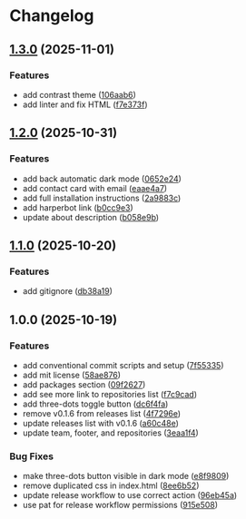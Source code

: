 # Changelog

## [1.3.0](https://github.com/harpertoken/harpertoken.github.io/compare/v1.2.0...v1.3.0) (2025-11-01)


### Features

* add contrast theme ([106aab6](https://github.com/harpertoken/harpertoken.github.io/commit/106aab6d589b8197f6bafa885508bf508b0e7495))
* add linter and fix HTML ([f7e373f](https://github.com/harpertoken/harpertoken.github.io/commit/f7e373f703715fa2727d81799b77e9d1ed1c34fb))

## [1.2.0](https://github.com/harpertoken/harpertoken.github.io/compare/v1.1.0...v1.2.0) (2025-10-31)


### Features

* add back automatic dark mode ([0652e24](https://github.com/harpertoken/harpertoken.github.io/commit/0652e24cf3b037661844a05829e84ccb98bff50d))
* add contact card with email ([eaae4a7](https://github.com/harpertoken/harpertoken.github.io/commit/eaae4a7a74823d667085cd2cfd235d33de7e353b))
* add full installation instructions ([2a9883c](https://github.com/harpertoken/harpertoken.github.io/commit/2a9883c205af889f96d461be27e44f0e580526e5))
* add harperbot link ([b0cc9e3](https://github.com/harpertoken/harpertoken.github.io/commit/b0cc9e3ccab3126da97ac7e47375398e8b9d3e3f))
* update about description ([b058e9b](https://github.com/harpertoken/harpertoken.github.io/commit/b058e9b00702ddbaea3e50408c4e995ee3a7d1bd))

## [1.1.0](https://github.com/harpertoken/harpertoken.github.io/compare/v1.0.0...v1.1.0) (2025-10-20)


### Features

* add gitignore ([db38a19](https://github.com/harpertoken/harpertoken.github.io/commit/db38a196cf923d79adaf22d1ad44f42662415257))

## 1.0.0 (2025-10-19)


### Features

* add conventional commit scripts and setup ([7f55335](https://github.com/harpertoken/harpertoken.github.io/commit/7f55335e129fe016f00f4921cc4236244517272c))
* add mit license ([58ae876](https://github.com/harpertoken/harpertoken.github.io/commit/58ae8761a48ad1d539e6ff9edb8eabf5d2a7410b))
* add packages section ([09f2627](https://github.com/harpertoken/harpertoken.github.io/commit/09f2627b1e4dbc85276860f0b31a26191a46a030))
* add see more link to repositories list ([f7c9cad](https://github.com/harpertoken/harpertoken.github.io/commit/f7c9cad1416ff064b9cbaaaafaff5be0cf03dc0a))
* add three-dots toggle button ([dc6f4fa](https://github.com/harpertoken/harpertoken.github.io/commit/dc6f4fa8417e1a153b0d36b7536a73d89c4ba31a))
* remove v0.1.6 from releases list ([4f7296e](https://github.com/harpertoken/harpertoken.github.io/commit/4f7296e4d473f6fcdf37808a2ebce48d80d6ad8b))
* update releases list with v0.1.6 ([a60c48e](https://github.com/harpertoken/harpertoken.github.io/commit/a60c48ed3767f72d51f0b45e64bb8c1a1c47da8b))
* update team, footer, and repositories ([3eaa1f4](https://github.com/harpertoken/harpertoken.github.io/commit/3eaa1f429253f23793273c262712728b809c6d9d))


### Bug Fixes

* make three-dots button visible in dark mode ([e8f9809](https://github.com/harpertoken/harpertoken.github.io/commit/e8f98099b38ae8b2460be883a92f8c57be197ea4))
* remove duplicated css in index.html ([8ee6b52](https://github.com/harpertoken/harpertoken.github.io/commit/8ee6b525920010af6049c460d8082a113dcc3e85))
* update release workflow to use correct action ([96eb45a](https://github.com/harpertoken/harpertoken.github.io/commit/96eb45a055d1a3408199c6c0166a06d291eb8125))
* use pat for release workflow permissions ([915e508](https://github.com/harpertoken/harpertoken.github.io/commit/915e50871e7af9846d1c9ade6e06deab178e3088))
